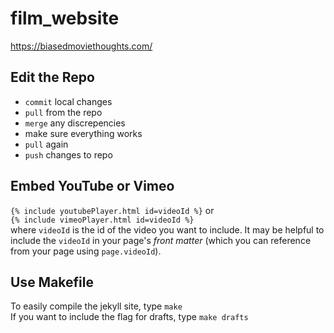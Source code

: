 # film_website

<a href="https://biasedmoviethoughts.com/">https://biasedmoviethoughts.com/</a>

## Edit the Repo
* `commit` local changes
* `pull` from the repo
* `merge` any discrepencies
* make sure everything works
* `pull` again
* `push` changes to repo

## Embed YouTube or Vimeo
`{% include youtubePlayer.html id=videoId %}` or  
`{% include vimeoPlayer.html id=videoId %}`  
where `videoId` is the id of the video you want to include. It may be helpful
to include the `videoId` in your page's _front matter_ (which you can reference
from your page using `page.videoId`).

## Use Makefile
To easily compile the jekyll site, type `make`  
If you want to include the flag for drafts, type `make drafts`

